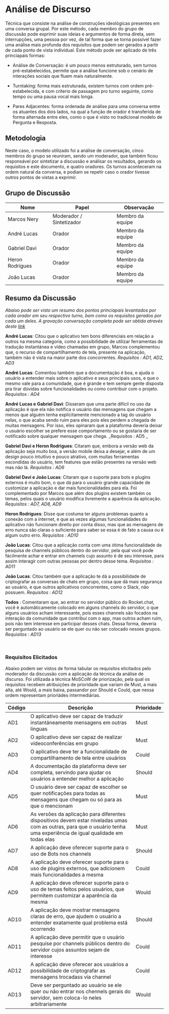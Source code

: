 # Análise de Discurso

Técnica que consiste na análise de construções ideológicas presentes em uma conversa grupal. Por este método, cada membro do grupo de discussão pode exprimir suas ideias e argumentos de forma direta, sem interrupções, uma pessoa por vez, de tal forma que se torna possível fazer uma análise mais profunda dos requisitos que podem ser gerados a partir de cada ponto de vista individual. Este método pode ser aplicado de três princiapais formas: 

* Análise de Conversação: é um pouco menos estruturado, sem turnos pré-estabelecidos, permite que a análise funcione sob o cenário de interações sociais que fluem mais naturalmente.

* Turntaking: forma mais estruturada, existem turnos com ordem pré-estabelecida, e com críterio de passagem pro turno seguinte, como tempo ou uma pausa vocal mais longa. 

* Pares Adjacentes: forma ordenada de análise para uma conversa entre os atuantes dos dois lados, na qual a função de orador é transferida de forma alternada entre eles, como o que é visto no tradicional modelo de Pergunta e Resposta.

## Metodologia

Neste caso, o modelo utilizado foi a análise de conversação, cinco membros do grupo se reuniram, sendo um moderador, que também ficou responsável por sintetizar a discussão e análisar os resultados, gerando os requisitos e este documento, e quatro oradores. Os turnos aconteceram na ordem natural da conversa, e podiam se repetir caso o orador tivesse outros pontos de vistas a exprimir.  

## Grupo de Discussão 

| Nome | Papel | Observação |
 |--|--|--| 
| Marcos Nery | Moderador / Sintetizador |Membro da equipe | 
| André Lucas | Orador| Membro da equipe | 
| Gabriel Davi | Orador | Membro da equipe |
| Heron Rodrigues | Orador| Membro da equipe |
 | João Lucas | Orador | Membro da equipe | 


## Resumo da Discussão

_Abaixo pode ser visto um resumo dos pontos princiapais levantados por cada orador em seu respectivo turno, bem como os requisitos gerados por cada um deles. A gravação conversação completa pode ser obtida através deste [link](https://drive.google.com/drive/u/0/folders/18UGonJhOZrWZdTYW7UiKoUXVuvkiyPRo)_



**André Lucas**: Citou que o aplicativo tem bons diferenciais em relação a outros na mesma categoria, como a possibilidade de utilizar ferramentas de tradução instantánea e vídeo chamadas em grupo, Marcos complementou que, o recurso de compartilhamento de tela, presente na aplicação, também não é vista na maior parte dos concorrentes.
  _Requisitos : AD1, AD2, AD3_

**André Lucas**: Comentou também que a documentação é boa, e ajuda o usuário a entender mais sobre o aplicativo e seus principais usos, e que o mesmo vale para a comunidade, que é grande e tem sempre gente disposta pra tirar dúvidas sobre funcionalidades ou como contribuir com o projeto.
  _Requisitos : AD4_

**André Lucas e Gabriel Davi**: Disseram que uma parte difícil no uso da aplicação é que ela não notifica o usuário das mensagens que chegam a menos que alguém tenha explicitamente mencionado a tag do usuário nelas, o que acaba sendo ruim para eles pois eles perdem a chegada de muitas mensagens. Por isso, eles opinaram que a plataforma deveria deixar o usuário escolher se prefere esse comportamento ou se gostaria de ser notificado sobre qualquer mensagem que chega.
  _Requisitos : AD5 _

**Gabriel Davi e Heron Rodrigues**: Citaram que, embora a versão web da aplicação seja muito boa, a versão mobile deixa a desejar, e além de um design pouco intuitívo e pouco atrativo, com muitas ferramentas escondidas do usuário, tem features que estão presentes na versão web mas não lá.
  _Requisitos : AD6_

**Gabriel Davi e João Lucas**: Citaram que o suporte para bots e plugins externos é muito bom, o que dá para o usuário grande capacidade de customizar a aplicação e dar mais funcionalidades para ela. Foi complementado por Marcos que além dos plugins existem também os temas, pelos quais o usuário modifica livremente a aparência da aplicação.
  _Requisitos : AD7, AD8, AD9_

**Heron Rodrigues**: Disse que costuma ter alguns problemas quanto a conexão com a internet, e que as vezes algumas funcionalidades do aplicativo não funcionam direito por conta disso, mas que as mensagens de erro nunca são claras o suficiente para saber se essa é de fato a causa ou é algum outro erro.
  _Requisitos : AD10_

**João Lucas**: Citou que a aplicação conta com uma ótima funcionalidade de pesquisa de channels públicos dentro do servidor, pela qual você pode fácilmente achar e entrar em channels cujo assunto é de seu interesse, para assim interagir com outras pessoas por  dentro desse tema.
  _Requisitos : AD11_

**João Lucas**: Citou também que a aplicação te dá a possibilidade de criptografar as conversas de chats em grupo, coisa que dá mais segurança ao usuário, e que outros aplicativos concorrentes, como o Slack, não possuem.
  _Requisitos : AD12_

**Todos** : Comentaram que, ao entrar no servidor público do Rocket.chat, você é automâticamente colocado em alguns channels do servidor, o que alguns usuários acham interessante, pois esses channels são focados na interação da comunidade que contribuí com o app, mas outros acham ruim, pois não tem interesse em participar desses chats. Dessa forma, deveria ser perguntado ao usuário se ele quer ou não ser colocado nesses grupos.
  _Requisitos : AD13_

<br>

### Requisitos Elicitados 

Abaixo podem ser vistos de forma tabular os requisitos elicitados pelo moderador da discussão com a aplicação da técnica da análise de discurso. Foi utilizada a técnica MoSCoW de priorização, pela qual os requisitos recebem atribuições de prioridade que variam de Must, a mais alta, até Would, a mais baixa, passandor por Should e Could, que nessa ordem representam prioriádes intermediárias. 

| Código | Descrição | Prioridade |
 |--|--|--|
|AD1| O aplicativo deve ser capaz de traduzir instantáneamente mensagens em outras linguas |  Must |
|AD2| O aplicativo deve ser capaz de realizar vídeoconferências em grupo| Must |
|AD3| O aplicativo deve ter a funcionalidade de compartilhamento de tela entre usuários | Could |
|AD4| A documentação da plataforma deve ser completa, servindo para ajudar os usuários a entender melhor a aplicação| Should |
|AD5| O usuário deve ser capaz de escolher se quer notificações para todas as mensagens que chegam ou só para as que o mencionam | Must |
|AD6| As versões da aplicação para diferentes dispositivos devem estar niveladas umas com as outras, para que o usuário tenha uma experiência de igual qualidade em todas elas| Must |
|AD7| A aplicação deve oferecer suporte para o uso de Bots nos channels | Should |
|AD8| A aplicação deve oferecer suporte para o uso de plugins externos, que adicionem mais funcionalidades a mesma | Could |
|AD9| A aplicação deve oferecer suporte para o uso de temas feitos pelos usuários, que permitem customizar a aparência da mesma| Would |
|AD10| A aplicação deve mostrar mensagens claras de erro, que ajudem o usuário a entender exatamente qual problema está ocorrendo| Should |
|AD11| A aplicação deve permitir que o usuário pesquise por channels públicos dentro do servidor cujos assuntos sejam de interesse | Could |
|AD12| A aplicação deve oferecer aos usuários a possibilidade de criptografar as mensagens trocadass via channel  |  Could |
|AD13| Deve ser perguntado ao usuário se ele quer ou não entrar nos chennels gerais do servidor, sem coloca-lo neles arbitrariamente | Would |
